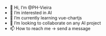 - 👋 Hi, I’m @PH-Vieira
- 👀 I’m interested in AI
- 🌱 I’m currently learning vue-chartjs
- 💞️ I’m looking to collaborate on any AI project
- 📫 How to reach me -> send a message

<!---
PH-Vieira/PH-Vieira is a ✨ special ✨ repository because its `README.md` (this file) appears on your GitHub profile.
You can click the Preview link to take a look at your changes.
--->
